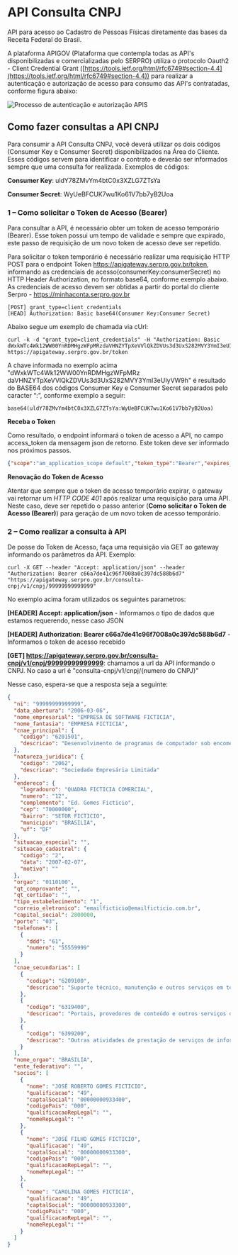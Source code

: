 # API Consulta CNPJ

API para acesso ao Cadastro de Pessoas Físicas diretamente das bases da Receita Federal do Brasil.

A plataforma APIGOV (Plataforma que contempla todas as API's disponibilizadas e comercializadas pelo SERPRO) utiliza o protocolo Oauth2 - Client Credential Grant ([https://tools.ietf.org/html/rfc6749#section-4.4](https://tools.ietf.org/html/rfc6749#section-4.4)) para realizar a autenticação e autorização de acesso para consumo das API's contratadas, conforme figura abaixo:

<img title="Processo de autenticação e autorização APIS" src="https://raw.githubusercontent.com/devserpro/consulta-cpf/master/img/oauth.png" style="width=50%;" />

## Como fazer consultas a API CNPJ

Para consumir a API Consulta CNPJ, você deverá utilizar os dois códigos (Consumer Key e Consumer Secret) disponibilizados na Área do Cliente. Esses códigos servem para identificar o contrato e deverão ser informados sempre que uma consulta for realizada.
Exemplos de códigos:

**Consumer Key**: uldY78ZMvYm4btC0x3XZLG7ZTsYa

**Consumer Secret**: WyUeBFCUK7wu1Ko61V7bb7yB2Uoa

### 1 – Como solicitar o Token de Acesso (Bearer)
Para consultar a API, é necessário obter um token de acesso temporário (Bearer). Esse token possui um tempo de validade e sempre que expirado, este passo de requisição de um novo token de acesso deve ser repetido. 

Para solicitar o token temporário é necessário realizar uma requisição HTTP POST para o endpoint Token https://apigateway.serpro.gov.br/token, informando as credenciais de acesso(consumerKey:consumerSecret) no HTTP Header Authorization, no formato base64, conforme exemplo abaixo. As credenciais de acesso devem ser obtidas a partir do portal do cliente Serpro - https://minhaconta.serpro.gov.br

```
[POST] grant_type=client_credentials
[HEAD] Authorization: Basic base64(Consumer Key:Consumer Secret)
```

Abaixo segue um exemplo de chamada via cUrl:

```curl
curl -k -d "grant_type=client_credentials" -H "Authorization: Basic dWxkWTc4Wk12WW00YnRDMHgzWFpMRzdaVHNZYTpXeVVlQkZDVUs3d3UxS282MVY3YmI3eUIyVW9h" https://apigateway.serpro.gov.br/token
```

A chave informada no exemplo acima "dWxkWTc4Wk12WW00YnRDMHgzWFpMRz
daVHNZYTpXeVVlQkZDVUs3d3UxS282MVY3YmI3eUIyVW9h" é resultado do BASE64 dos códigos Consumer Key e Consumer Secret separados pelo caracter “:”, conforme exemplo a seguir:

```curl
base64(uldY78ZMvYm4btC0x3XZLG7ZTsYa:WyUeBFCUK7wu1Ko61V7bb7yB2Uoa)
```

**Receba o Token**

Como resultado, o endpoint informará o token de acesso a API, no campo access_token da mensagem json de retorno. Este token deve ser informado nos próximos passos.

```json
{"scope":"am_application_scope default","token_type":"Bearer","expires_in":3295,"access_token":"c66a7def1c96f7008a0c397dc588b6d7"}
```

**Renovação do Token de Acesso**

Atentar que sempre que o token de acesso temporário expirar, o gateway vai retornar um _HTTP CODE 401_ após realizar uma requisição para uma API. Neste caso, deve ser repetido o passo anterior (**Como solicitar o Token de Acesso (Bearer)**) para geração de um novo token de acesso temporário.


### 2 – Como realizar a consulta à API

De posse do Token de Acesso, faça uma requisição via GET ao gateway informando os parâmetros da API. Exemplo:

```curlBearer
curl -X GET --header "Accept: application/json" --header "Authorization: Bearer c66a7de41c96f7008a0c397dc588b6d7" "https://apigateway.serpro.gov.br/consulta-cnpj/v1/cnpj/99999999999999"
```

No exemplo acima foram utilizados os seguintes parametros:

**[HEADER] Accept: application/json** - Informamos o tipo de dados que estamos requerendo, nesse caso JSON

**[HEADER] Authorization: Bearer <span class="bearer">c66a7de41c96f7008a0c397dc588b6d7</span>** - Informamos o token de acesso recebido

**[GET] https://apigateway.serpro.gov.br/consulta-cnpj/v1/cnpj/99999999999999**: chamamos a url da API informando o CNPJ. No caso a url é "consulta-cnpj/v1/cnpj/{numero do CNPJ}"

Nesse caso, espera-se que a resposta seja a seguinte:

```json
{
  "ni": "99999999999999",
  "data_abertura": "2006-03-06",
  "nome_empresarial": "EMPRESA DE SOFTWARE FICTICIA",
  "nome_fantasia": "EMPRESA FICTICIA",
  "cnae_principal": {
    "codigo": "6201501",
    "descricao": "Desenvolvimento de programas de computador sob encomenda"
  },
  "natureza_juridica": {
    "codigo": "2062",
    "descricao": "Sociedade Empresária Limitada"
  },
  "endereco": {
    "logradouro": "QUADRA FICTICIA COMERCIAL",
    "numero": "12",
    "complemento": "Ed. Gomes Ficticio",
    "cep": "70000000",
    "bairro": "SETOR FICTICIO",
    "municipio": "BRASILIA",
    "uf": "DF"
  },
  "situacao_especial": "",
  "situacao_cadastral": {
    "codigo": "2",
    "data": "2007-02-07",
    "motivo": ""
  },
  "orgao": "0110100",
  "qt_comprovante": "",
  "qt_certidao": "",
  "tipo_estabelecimento": "1",
  "correio_eletronico": "emailficticio@emailficticio.com.br",
  "capital_social": 2800000,
  "porte": "03",
  "telefones": [
    {
      "ddd": "61",
      "numero": "55559999"
    }
  ],
  "cnae_secundarias": [
    {
      "codigo": "6209100",
      "descricao": "Suporte técnico, manutenção e outros serviços em tecnologia da informação*"
    },
    {
      "codigo": "6319400",
      "descricao": "Portais, provedores de conteúdo e outros serviços de informação na internet*"
    },
    {
      "codigo": "6399200",
      "descricao": "Outras atividades de prestação de serviços de informação não especificadas anteriormente*"
    }
  ],
  "nome_orgao": "BRASILIA",
  "ente_federativo": "",
  "socios": [
    {
      "nome": "JOSÉ ROBERTO GOMES FICTICIO",
      "qualificacao": "49",
      "captalSocial": "00000000933400",
      "codigoPais": "000",
      "qualificacaoRepLegal": "",
      "nomeRepLegal": ""
    },
    {
      "nome": "JOSÉ FILHO GOMES FICTICIO",
      "qualificacao": "49",
      "captalSocial": "00000000933300",
      "codigoPais": "000",
      "qualificacaoRepLegal": "",
      "nomeRepLegal": ""
    },
    {
      "nome": "CAROLINA GOMES FICTICIA",
      "qualificacao": "49",
      "captalSocial": "00000000933300",
      "codigoPais": "000",
      "qualificacaoRepLegal": "",
      "nomeRepLegal": ""
    }
  ]
}
```

